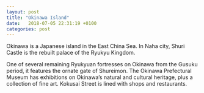 ```yaml
---
layout: post
title: "Okinawa Island"
date:   2018-07-05 22:31:19 +0100
categories: post
---
```

Okinawa is a Japanese island in the East China Sea. In Naha city, Shuri Castle is the rebuilt palace of the Ryukyu Kingdom. 

One of several remaining Ryukyuan fortresses on Okinawa from the Gusuku period, it features the ornate gate of Shureimon. 
The Okinawa Prefectural Museum has exhibitions on Okinawa’s natural and cultural heritage, plus a collection of fine art.
Kokusai Street is lined with shops and restaurants.